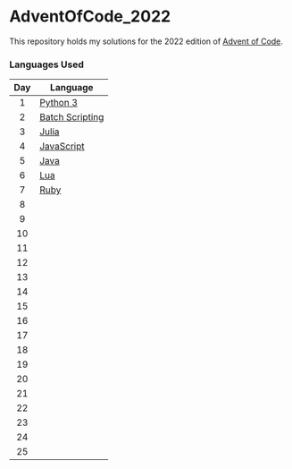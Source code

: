 # AdventOfCode_2022
This repository holds my solutions for the 2022 edition of [Advent of Code](https://adventofcode.com/).

### Languages Used
|Day  | Language |
|:---:|----------|
|1    | [Python 3](https://www.python.org/) |
|2    | [Batch Scripting](https://en.wikipedia.org/wiki/Batch_file) |
|3    | [Julia](https://docs.julialang.org)|
|4    | [JavaScript](https://www.javascript.com)|
|5    | [Java](https://www.java.com/en/)|
|6    | [Lua](https://www.lua.org/home.html)|
|7    | [Ruby](https://www.ruby-lang.org/en/)|
|8    | |
|9    | |
|10   | |
|11   | |
|12   | |
|13   | |
|14   | |
|15   | |
|16   | |
|17   | |
|18   | |
|19   | |
|20   | |
|21   | |
|22   | |
|23   | |
|24   | |
|25   | |

